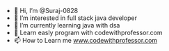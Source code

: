 - 👋 Hi, I’m @Suraj-0828
- 👀 I’m interested in full stack java developer
- 🌱 I’m currently learning java with dsa
- 💞️ Learn easly program with codewithprofessor.com
- 📫 How to Learn me www.codewithprofessor.com

<!---
Suraj-0828/Suraj-0828 is a ✨ special ✨ repository because its `README.md` (this file) appears on your GitHub profile.
You can click the Preview link to take a look at your changes.
--->
